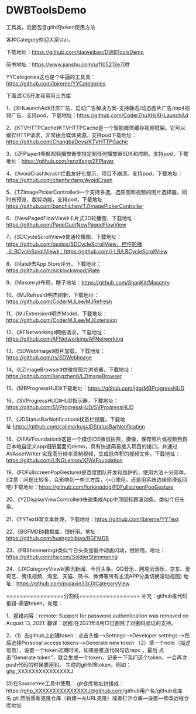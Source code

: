 # DWBToolsDemo

工具类，后面包含gith的token使用方法

各种Category欢迎大家star。

下载地址：https://github.com/daiweibao/DWBToolsDemo

简书地址：https://www.jianshu.com/u/f105213e70ff

YYCategories这也是个牛逼的工具类：https://github.com/ibireme/YYCategories


下面试iOS开发我常用三方库


1、《XHLaunchAd》开屏广告、启动广告解决方案-支持静态/动态图片广告/mp4视频广告。支持pod，下载地址：https://github.com/CoderZhuXH/XHLaunchAd 


2、《KTVHTTPCache》KTVHTTPCache是一个智能媒体缓存视频框架。它可以缓存HTTP请求，非常适合媒体资源。支持pod下载地址：https://github.com/ChangbaDevs/KTVHTTPCache


3、《ZFPlayer》紫枫视频播放器支持定制任何播放器SDK和控制。支持pod，下载地址：https://github.com/renzifeng/ZFPlayer


4、《AvoidCrash》crash拦截友好化提示，项目不崩溃。支持pod，下载地址：https://github.com/chenfanfang/AvoidCrash


5、《TZImagePickerController》一个支持多选、选原图和视频的图片选择器，同时有预览、裁剪功能，支持pod，下载地址：https://github.com/banchichen/TZImagePickerController


6、《NewPagedFlowView》卡片式3D轮播图，下载地址：https://github.com/PageGuo/NewPagedFlowView


7、《SDCycleScrollView》普通轮播图，下载地址：https://github.com/gsdios/SDCycleScrollView，控件轮播《LBCycleScrollView》：https://github.com/i-LB/LBCycleScrollView


8、《iRate》去App Store评分。下载地址：https://github.com/nicklockwood/iRate


9、《Masonry》布局，瞎子地址：https://github.com/SnapKit/Masonry


10、《MJRefresh》明杰刷新，下载地址：https://github.com/CoderMJLee/MJRefresh


11、《MJExtension》明杰Model，下载地址：https://github.com/CoderMJLee/MJExtension


12、《AFNetworking》网络请求，下载地址：https://github.com/AFNetworking/AFNetworking


13、《SDWebImage》图片加载。下载地址：https://github.com/rs/SDWebImage


14、《LZImageBrowser》仿微信图片浏览器，下载地址：https://github.com/liangzhen6/LZImageBrowser

15、《MBProgressHUD》下载地址：https://github.com/jdg/MBProgressHUD

16、《SVProgressHUD》HUD指示器，下载地址：https://github.com/SVProgressHUD/SVProgressHUD

17、《JDStatusBarNotification》状态栏提醒，下载地址:https://github.com/calimarkus/JDStatusBarNotification

18、《XFAVFoundation》这是一个模仿iOS微信拍照，摄像，保存照片或视频到自己本地自定义app相册里面的demo，具有快速简易接入项目的接口。并通过 AVAssetWriter 实现高分辨率录制视频，生成低体积的视频文件。下载地址：https://github.com/LINGLemon/XFAVFoundation

19、《FDFullscreenPopGesture》是百度团队开发和维护的，使用方法十分简单。(注意：问题比较多，会影响到一些三方库，小心使用，还是用系统边缘侧滑返回吧)下载地址：https://github.com/forkingdog/FDFullscreenPopGesture

20、《YZDisplayViewController》快速集成App中顶部标题滚动条。类似今日头条。

21、《YYText》富文本处理，下载地址：https://github.com/ibireme/YYText

22、《BGFMDB》数据库，很好用。地址：https://github.com/huangzhibiao/BGFMDB

23、《FBShimmering》类似今日头条加载中动画闪动，很好用。地址：https://github.com/hsjcom/SoldierShimmering

24、《JXCategoryView》(腾讯新闻、今日头条、QQ音乐、网易云音乐、京东、爱奇艺、腾讯视频、淘宝、天猫、简书、微博等所有主流APP分类切换滚动视图) 地址：https://github.com/pujiaxin33/JXCategoryView



=================分割线==================
补充：github推代码报错-需要token，处理：

1、报错内容：remote: Support for password authentication was removed on August 13, 2021.
翻译：远程:在2021年8月13日删除了对密码验证的支持。

2、（1）去github上创建token：点击头像-->Settings-->Developer settings—>然后选择Personal access tokens—>Generate new token
（2）填一个note（描述信息），设置一个token过期时间，如果是推送代码勾选repo ，最后 点击“Generate token”，就会生成一个token，记录一下我们这个token，一会再次push代码的时候要用到。
生成的git令牌token，例如：ghp_XXXXXXXXXXXXXXXJ

(3)在Sourcetree工具中使用：
git仓库地址拼接成：https://ghp_XXXXXXXXXXXXXXXJ@github.com/github用户名/github仓库名.git  然后重新克隆仓库（新建—从URL克隆）或者打开仓库—设置—修改远程仓库地址
